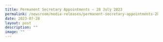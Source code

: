 ```yaml
---
title: Permanent Secretary Appointments – 28 July 2023
permalink: /newsroom/media-releases/permanent-secretary-appointments-28-july-2023/
date: 2023-07-28
layout: post
description: ""
image: ""
---
```

